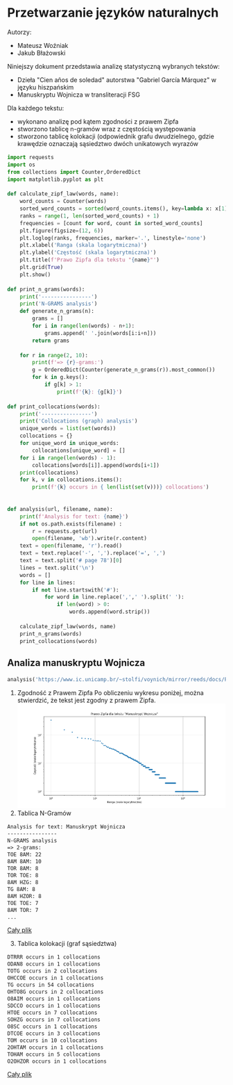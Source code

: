 # Przetwarzanie języków naturalnych
Autorzy:
- Mateusz Woźniak
- Jakub Błażowski

Niniejszy dokument przedstawia analizę statystyczną wybranych tekstów:
- Dzieła "Cien años de soledad" autorstwa "Gabriel García Márquez" w języku hiszpańskim
- Manuskryptu Wojnicza w transliteracji FSG

Dla każdego tekstu:
- wykonano analizę pod kątem zgodności z prawem Zipfa
- stworzono tablicę n-gramów wraz z częstością występowania
- stworzono tablicę kolokacji (odpowiednik grafu dwudzielnego, gdzie krawędzie oznaczają sąsiedztwo dwóch unikatowych wyrazów

```python
import requests
import os
from collections import Counter,OrderedDict
import matplotlib.pyplot as plt

def calculate_zipf_law(words, name):
    word_counts = Counter(words)
    sorted_word_counts = sorted(word_counts.items(), key=lambda x: x[1], reverse=True)
    ranks = range(1, len(sorted_word_counts) + 1)
    frequencies = [count for word, count in sorted_word_counts]
    plt.figure(figsize=(12, 6))
    plt.loglog(ranks, frequencies, marker='.', linestyle='none')
    plt.xlabel('Ranga (skala logarytmiczna)')
    plt.ylabel('Częstość (skala logarytmiczna)')
    plt.title(f'Prawo Zipfa dla tekstu "{name}"')
    plt.grid(True)
    plt.show()

def print_n_grams(words):
    print('----------------')
    print('N-GRAMS analysis')
    def generate_n_grams(n):
        grams = []
        for i in range(len(words) - n+1):
            grams.append(' '.join(words[i:i+n]))
        return grams

    for r in range(2, 10):
        print(f'=> {r}-grams:')
        g = OrderedDict(Counter(generate_n_grams(r)).most_common())
        for k in g.keys():
            if g[k] > 1:
                print(f'{k}: {g[k]}')

def print_collocations(words):
    print('----------------')
    print('Collocations (graph) analysis')
    unique_words = list(set(words))
    collocations = {}
    for unique_word in unique_words:
        collocations[unique_word] = []
    for i in range(len(words) - 1):
        collocations[words[i]].append(words[i+1])
    print(collocations)
    for k, v in collocations.items():
        print(f'{k} occurs in { len(list(set(v)))} collocations')


def analysis(url, filename, name):
    print(f'Analysis for text: {name}')
    if not os.path.exists(filename) :
        r = requests.get(url)
        open(filename, 'wb').write(r.content)
    text = open(filename, 'r').read()
    text = text.replace('-', ',').replace('=', ',')
    text = text.split('# page 78')[0]
    lines = text.split('\n')
    words = []
    for line in lines:
        if not line.startswith('#'):
            for word in line.replace(',',' ').split(' '):
                if len(word) > 0:
                    words.append(word.strip())
    
    calculate_zipf_law(words, name)
    print_n_grams(words)
    print_collocations(words)
```

## Analiza manuskryptu Wojnicza
```python
analysis('https://www.ic.unicamp.br/~stolfi/voynich/mirror/reeds/docs/FSG.txt', 'fsg.txt','Manuskrypt Wojnicza')
```

1. Zgodność z Prawem Zipfa
Po obliczeniu wykresu poniżej, można stwierdzić, że tekst jest zgodny z prawem Zipfa.
![Prawo zipfa](fsg.png)
2. Tablica N-Gramów
```
Analysis for text: Manuskrypt Wojnicza
----------------
N-GRAMS analysis
=> 2-grams:
TOE 8AM: 22
8AM 8AM: 10
TOR 8AM: 8
TOR TOE: 8
8AM HZG: 8
TG 8AM: 8
8AM HZOR: 8
TOE TOE: 7
8AM TOR: 7
...
```

[Cały plik](fsg-ngrams.txt)

3. Tablica kolokacji (graf sąsiedztwa)
```
DTRRR occurs in 1 collocations
ODAN8 occurs in 1 collocations
TOTG occurs in 2 collocations
OHCCOE occurs in 1 collocations
TG occurs in 54 collocations
OHTO8G occurs in 2 collocations
O8AIM occurs in 1 collocations
SDCCO occurs in 1 collocations
HTOE occurs in 7 collocations
SOHZG occurs in 7 collocations
O8SC occurs in 1 collocations
DTCOE occurs in 3 collocations
TOM occurs in 10 collocations
2OHTAM occurs in 1 collocations
TOHAM occurs in 5 collocations
O2OHZOR occurs in 1 collocations
```

[Cały plik](fsg-collocations.txt)
